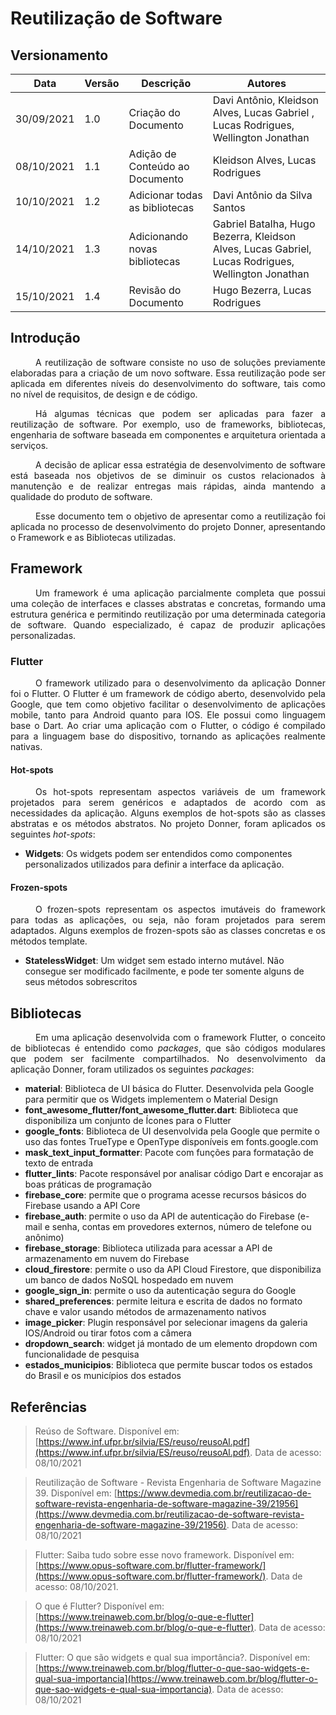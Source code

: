 # Reutilização de Software

## Versionamento
| Data | Versão | Descrição | Autores |
| -------- | -------- | -------- | ---|
|  30/09/2021   |  1.0  |  Criação do Documento | Davi Antônio, Kleidson Alves, Lucas Gabriel , Lucas Rodrigues, Wellington Jonathan |
|   08/10/2021   |  1.1  |  Adição de Conteúdo ao Documento | Kleidson Alves, Lucas Rodrigues |
|   10/10/2021   |  1.2  |  Adicionar todas as bibliotecas | Davi Antônio da Silva Santos |
|   14/10/2021   |  1.3  |  Adicionando novas bibliotecas | Gabriel Batalha, Hugo Bezerra, Kleidson Alves, Lucas Gabriel, Lucas Rodrigues, Wellington Jonathan |
|   15/10/2021   |  1.4  | Revisão do Documento | Hugo Bezerra, Lucas Rodrigues |

## Introdução
<div style="text-indent: 40px; text-align: justify">
<p>
A reutilização de software consiste no uso de soluções previamente elaboradas para a criação de um novo software. Essa reutilização pode ser aplicada em diferentes níveis do desenvolvimento do software, tais como no nível de requisitos, de design e de código. 
</p>
<p>
Há algumas técnicas que podem ser aplicadas para fazer a reutilização de software. Por exemplo, uso de frameworks, bibliotecas, engenharia de software baseada em componentes e arquitetura orientada a serviços. 
</p>
<p>
A decisão de aplicar essa estratégia de desenvolvimento de software está baseada nos objetivos de se diminuir os custos relacionados à manutenção e de realizar entregas mais rápidas, ainda mantendo a qualidade do produto de software. 
</p>
<p>
Esse documento tem o objetivo de apresentar como a reutilização foi aplicada no processo de desenvolvimento do projeto Donner, apresentando o Framework e as Bibliotecas utilizadas.
</p>
</div>

## Framework
<div style="text-indent: 40px; text-align: justify">
<p>
Um framework é uma aplicação parcialmente completa que possui uma coleção de interfaces e classes abstratas e concretas, formando uma estrutura genérica e permitindo reutilização por uma determinada categoria de software. Quando especializado, é capaz de produzir aplicações personalizadas.
</p>
</div>

### Flutter
<div style="text-indent: 40px; text-align: justify">
<p>
O framework utilizado para o desenvolvimento da aplicação Donner foi o Flutter. O Flutter é um framework de código aberto, desenvolvido pela Google, que tem como objetivo facilitar o desenvolvimento de aplicações mobile, tanto para Android quanto para IOS. Ele possui como linguagem base o Dart. Ao criar uma aplicação com o Flutter, o código é compilado para a linguagem base do dispositivo, tornando as aplicações realmente nativas. 
</p>
</div>


#### Hot-spots

<div style="text-indent: 40px; text-align: justify">
<p>
Os hot-spots representam aspectos variáveis de um framework projetados para serem genéricos e adaptados de acordo com as necessidades da aplicação. Alguns exemplos de hot-spots são as classes abstratas e os métodos abstratos. No projeto Donner, foram aplicados os seguintes <i>hot-spots</i>:
</p>
</div>

- **Widgets**: Os widgets podem ser entendidos como componentes personalizados utilizados para definir a interface da aplicação.



#### Frozen-spots

<div style="text-indent: 40px; text-align: justify">
<p>
O frozen-spots representam os aspectos imutáveis do framework para todas as aplicações, ou seja, não foram projetados para serem adaptados. Alguns exemplos de frozen-spots são as classes concretas e os métodos template.
</p>
</div>

- **StatelessWidget**: Um widget sem estado interno mutável. Não consegue ser modificado facilmente, e pode ter somente alguns de seus métodos sobrescritos


## Bibliotecas

<div style="text-indent: 40px; text-align: justify">
<p>
Em uma aplicação desenvolvida com o framework Flutter, o conceito de bibliotecas é entendido como <i>packages</i>, que são códigos modulares que podem ser facilmente compartilhados. No desenvolvimento da aplicação Donner, foram utilizados os seguintes <i>packages</i>:
</p>

</div>


- **material**: Biblioteca de UI básica do Flutter. Desenvolvida pela Google para permitir que os Widgets implementem o Material Design
- **font_awesome_flutter/font_awesome_flutter.dart**: Biblioteca que disponibiliza um conjunto de Ícones para o Flutter 
- **google_fonts**: Biblioteca de UI desenvolvida pela Google que permite o uso das fontes TrueType e OpenType disponíveis em fonts.google.com
- **mask_text_input_formatter**: Pacote com funções para formatação de texto de entrada
- **flutter_lints**: Pacote responsável por analisar código Dart e encorajar as boas práticas de programação
- **firebase_core**: permite que o programa acesse recursos básicos do Firebase usando a API Core
- **firebase_auth**: permite o uso da API de autenticação do Firebase (e-mail e senha, contas em provedores externos, número de telefone ou anônimo)
- **firebase_storage**: Biblioteca utilizada para acessar a API de armazenamento em nuvem do Firebase 
- **cloud_firestore**: permite o uso da API Cloud Firestore, que disponibiliza um banco de dados NoSQL hospedado em nuvem
- **google_sign_in**: permite o uso da autenticação segura do Google
- **shared_preferences**: permite leitura e escrita de dados no formato chave e valor usando métodos de armazenamento nativos
- **image_picker**: Plugin responsável por selecionar imagens da galeria IOS/Android ou tirar fotos com a câmera
- **dropdown_search**: widget já montado de um elemento dropdown com funcionalidade de pesquisa
- **estados_municipios**: Biblioteca que permite buscar todos os estados do Brasil e os municípios dos estados 

## Referências
> Reúso de Software. Disponível em:
[https://www.inf.ufpr.br/silvia/ES/reuso/reusoAl.pdf](https://www.inf.ufpr.br/silvia/ES/reuso/reusoAl.pdf). Data de acesso: 08/10/2021

> Reutilização de Software - Revista Engenharia de Software Magazine 39. Disponível em: [https://www.devmedia.com.br/reutilizacao-de-software-revista-engenharia-de-software-magazine-39/21956](https://www.devmedia.com.br/reutilizacao-de-software-revista-engenharia-de-software-magazine-39/21956). Data de acesso: 08/10/2021

> Flutter: Saiba tudo sobre esse novo framework. Disponível em: [https://www.opus-software.com.br/flutter-framework/](https://www.opus-software.com.br/flutter-framework/). Data de acesso: 08/10/2021.

> O que é Flutter? Disponível em: [https://www.treinaweb.com.br/blog/o-que-e-flutter](https://www.treinaweb.com.br/blog/o-que-e-flutter). Data de acesso: 08/10/2021

> Flutter: O que são widgets e qual sua importância?. Disponível em: [https://www.treinaweb.com.br/blog/flutter-o-que-sao-widgets-e-qual-sua-importancia](https://www.treinaweb.com.br/blog/flutter-o-que-sao-widgets-e-qual-sua-importancia). Data de acesso: 08/10/2021